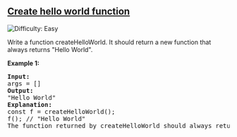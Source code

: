 <h2><a href="https://leetcode.com/problems/create-hello-world-function">Create hello world function</a></h2> <img src='https://img.shields.io/badge/Difficulty-Easy-brightgreen' alt='Difficulty: Easy' />

<p>Write a function createHelloWorld. It should return a new function that always returns "Hello World".</p>

<p><strong class="example">Example 1:</strong></p>

<pre>
<strong>Input:</strong> 
args = []
<strong>Output:</strong> 
"Hello World"
<strong>Explanation:</strong> 
const f = createHelloWorld();
f(); // "Hello World"
The function returned by createHelloWorld should always return "Hello World".
</pre>
